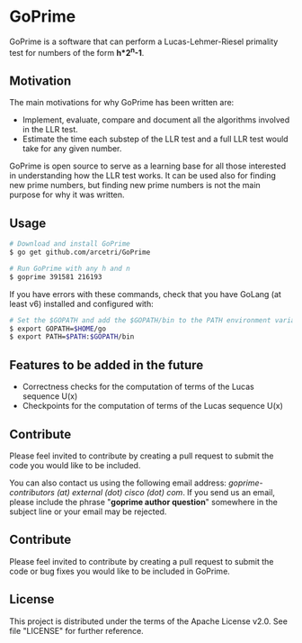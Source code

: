 # GoPrime

GoPrime is a software that can perform a Lucas-Lehmer-Riesel primality test for numbers
of the form __h*2<sup>n</sup>-1__.

## Motivation

The main motivations for why GoPrime has been written are:

- Implement, evaluate, compare and document all the algorithms involved in the LLR test.
- Estimate the time each substep of the LLR test and a full LLR test would take for any given number.

GoPrime is open source to serve as a learning base for all those interested in understanding how the LLR test works.
It can be used also for finding new prime numbers, but finding new prime numbers is not the main purpose for why it
was written.

## Usage

```sh
# Download and install GoPrime
$ go get github.com/arcetri/GoPrime

# Run GoPrime with any h and n
$ goprime 391581 216193
```

If you have errors with these commands, check that you have GoLang (at least v6) installed and configured with:
    
```sh
# Set the $GOPATH and add the $GOPATH/bin to the PATH environment variable if not already done.
$ export GOPATH=$HOME/go
$ export PATH=$PATH:$GOPATH/bin
```

## Features to be added in the future
- Correctness checks for the computation of terms of the Lucas sequence U(x)
- Checkpoints for the computation of terms of the Lucas sequence U(x)

## Contribute

Please feel invited to contribute by creating a pull request to submit the code you would like to be included.

You can also contact us using the following email address: *goprime-contributors (at) external (dot) cisco (dot) com*.
If you send us an email, please include the phrase "__goprime author question__" somewhere in the subject line or 
your email may be rejected.


## Contribute

Please feel invited to contribute by creating a pull request to submit the code or bug fixes you would like to be 
included in GoPrime.

## License

This project is distributed under the terms of the Apache License v2.0. See file "LICENSE" for further reference.
